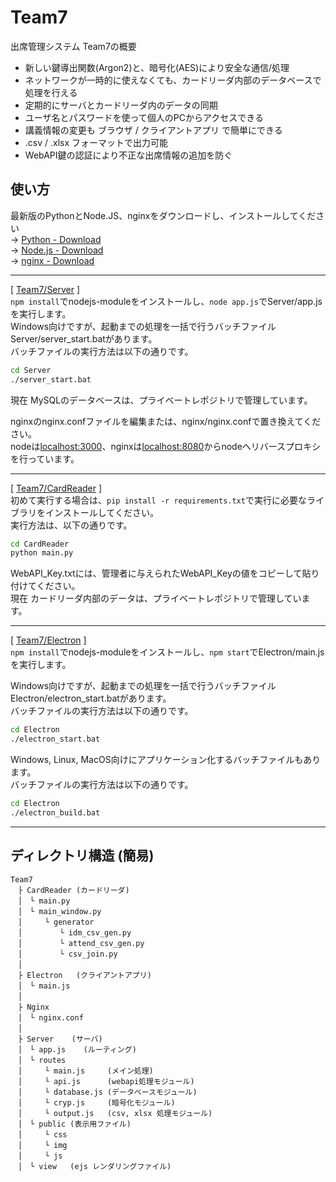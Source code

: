 # Team7
出席管理システム Team7の概要  
- 新しい鍵導出関数(Argon2)と、暗号化(AES)により安全な通信/処理  
- ネットワークが一時的に使えなくても、カードリーダ内部のデータベースで処理を行える
- 定期的にサーバとカードリーダ内のデータの同期  
- ユーザ名とパスワードを使って個人のPCからアクセスできる  
- 講義情報の変更も ブラウザ / クライアントアプリ で簡単にできる  
- .csv / .xlsx フォーマットで出力可能  
- WebAPI鍵の認証により不正な出席情報の追加を防ぐ  
  
使い方  
---
最新版のPythonとNode.JS、nginxをダウンロードし、インストールしてください  
-> [Python - Download](https://www.python.org/downloads/)  
-> [Node.js - Download](https://nodejs.org/ja/download/)  
-> [nginx - Download](https://nginx.org/en/download.html)
  
---  
\[ [Team7/Server](./Server) \]  
`npm install`でnodejs-moduleをインストールし、`node app.js`でServer/app.jsを実行します。  
Windows向けですが、起動までの処理を一括で行うバッチファイル Server/server_start.batがあります。  
バッチファイルの実行方法は以下の通りです。  
```cmd
cd Server
./server_start.bat
```
現在 MySQLのデータベースは、プライベートレポジトリで管理しています。  
  
nginxのnginx.confファイルを編集または、nginx/nginx.confで置き換えてください。  
nodeは[localhost:3000](http://localhost:3000)、nginxは[localhost:8080](http://localhost:8080)からnodeへリバースプロキシを行っています。

---    
\[ [Team7/CardReader](./CardReader) \]  
初めて実行する場合は、`pip install -r requirements.txt`で実行に必要なライブラリをインストールしてください。  
実行方法は、以下の通りです。
```cmd
cd CardReader
python main.py
```
WebAPI_Key.txtには、管理者に与えられたWebAPI_Keyの値をコピーして貼り付けてください。  
現在 カードリーダ内部のデータは、プライベートレポジトリで管理しています。  

---    
\[ [Team7/Electron](./Electron) \]  
`npm install`でnodejs-moduleをインストールし、`npm start`でElectron/main.jsを実行します。  

Windows向けですが、起動までの処理を一括で行うバッチファイル Electron/electron_start.batがあります。  
バッチファイルの実行方法は以下の通りです。  
```cmd
cd Electron
./electron_start.bat
```
  
Windows, Linux, MacOS向けにアプリケーション化するバッチファイルもあります。  
バッチファイルの実行方法は以下の通りです。  
```cmd
cd Electron
./electron_build.bat
```
  
---
ディレクトリ構造 (簡易)  
---
```
Team7  
　├ CardReader (カードリーダ)  
　│　└ main.py  
　│　└ main_window.py  
　│　　　└ generator  
　│　　　　　└ idm_csv_gen.py  
　│　　　　　└ attend_csv_gen.py  
　│　　　　　└ csv_join.py  
　│
　├ Electron   (クライアントアプリ)  
　│　└ main.js  
　│
　├ Nginx  
　│　└ nginx.conf  
　│
　├ Server    (サーバ)  
　│　└ app.js    (ルーティング)  
　│　└ routes  
　│　　　└ main.js     (メイン処理)  
　│　　　└ api.js      (webapi処理モジュール)  
　│　　　└ database.js (データベースモジュール)  
　│　　　└ cryp.js     (暗号化モジュール)  
　│　　　└ output.js   (csv, xlsx 処理モジュール)  
　│　└ public (表示用ファイル)  
　│　　　└ css  
　│　　　└ img  
　│　　　└ js  
　│　└ view   (ejs レンダリングファイル)  
  
```

